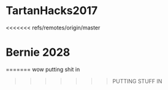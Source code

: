 # TartanHacks2017
<<<<<<< refs/remotes/origin/master
# Bernie 2028
=======
wow putting shit in
>>>>>>> PUTTING STUFF IN
